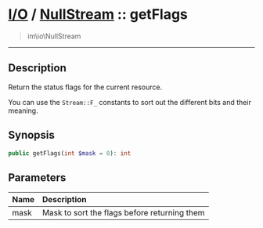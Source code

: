 # [I/O](io.md) / [NullStream](io-NullStream.md) :: getFlags
 > im\io\NullStream
____

## Description
Return the status flags for the current resource.

You can use the `Stream::F_` constants to sort
out the different bits and their meaning.

## Synopsis
```php
public getFlags(int $mask = 0): int
```

## Parameters
| Name | Description |
| :--- | :---------- |
| mask | Mask to sort the flags before returning them |
